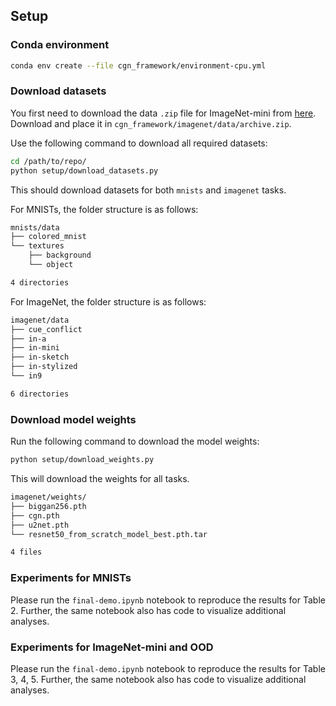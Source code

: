 ## Setup

### Conda environment

```bash
conda env create --file cgn_framework/environment-cpu.yml 
```


### Download datasets

You first need to download the data `.zip` file for ImageNet-mini from [here](https://www.kaggle.com/ifigotin/imagenetmini-1000). Download and place it in `cgn_framework/imagenet/data/archive.zip`.

Use the following command to download all required datasets:

```bash
cd /path/to/repo/
python setup/download_datasets.py
```
This should download datasets for both `mnists` and `imagenet` tasks.

For MNISTs, the folder structure is as follows:
```sh
mnists/data
├── colored_mnist
└── textures
    ├── background
    └── object

4 directories
```

For ImageNet, the folder structure is as follows:
```sh
imagenet/data
├── cue_conflict
├── in-a
├── in-mini
├── in-sketch
├── in-stylized
└── in9

6 directories
```

### Download model weights

Run the following command to download the model weights:

```bash
python setup/download_weights.py
```

This will download the weights for all tasks.

```bash
imagenet/weights/
├── biggan256.pth
├── cgn.pth
├── u2net.pth
└── resnet50_from_scratch_model_best.pth.tar

4 files
```

### Experiments for MNISTs

Please run the `final-demo.ipynb` notebook to reproduce the results for Table 2.
Further, the same notebook also has code to visualize additional analyses.

### Experiments for ImageNet-mini and OOD
Please run the `final-demo.ipynb` notebook to reproduce the results for Table 3, 4, 5.
Further, the same notebook also has code to visualize additional analyses.

